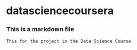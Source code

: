 # datasciencecoursera
### This is a markdown file
	This for the project in the Data Science Course

